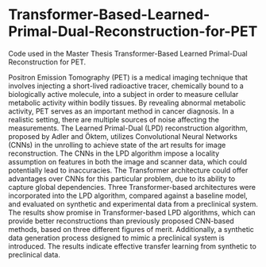 # Transformer-Based-Learned-Primal-Dual-Reconstruction-for-PET

Code used in the Master Thesis Transformer-Based Learned
Primal-Dual Reconstruction for PET.

Positron Emission Tomography (PET) is a medical imaging technique that
involves injecting a short-lived radioactive tracer, chemically bound to a
biologically active molecule, into a subject in order to measure cellular
metabolic activity within bodily tissues. By revealing abnormal metabolic
activity, PET serves as an important method in cancer diagnosis. In a realistic
setting, there are multiple sources of noise affecting the measurements. The
Learned Primal-Dual (LPD) reconstruction algorithm, proposed by Adler and
Öktem, utilizes Convolutional Neural Networks (CNNs) in the unrolling to
achieve state of the art results for image reconstruction. The CNNs in the
LPD algorithm impose a locality assumption on features in both the image and
scanner data, which could potentially lead to inaccuracies. The Transformer
architecture could offer advantages over CNNs for this particular problem,
due to its ability to capture global dependencies. Three Transformer-based
architectures were incorporated into the LPD algorithm, compared against
a baseline model, and evaluated on synthetic and experimental data from
a preclinical system. The results show promise in Transformer-based LPD
algorithms, which can provide better reconstructions than previously proposed
CNN-based methods, based on three different figures of merit. Additionally,
a synthetic data generation process designed to mimic a preclinical system is
introduced. The results indicate effective transfer learning from synthetic to
preclinical data.
